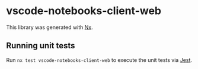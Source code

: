 # vscode-notebooks-client-web

This library was generated with [Nx](https://nx.dev).

## Running unit tests

Run `nx test vscode-notebooks-client-web` to execute the unit tests via [Jest](https://jestjs.io).
